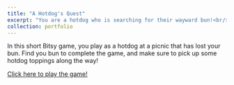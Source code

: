 ```yaml
---
title: "A Hotdog's Quest"
excerpt: "You are a hotdog who is searching for their wayward bun!<br/><img src='/images/hotdog.png'>"
collection: portfolio
---
```


In this short Bitsy game, you play as a hotdog at a picnic that has lost your bun. Find you bun to complete the game, and make sure to pick up some hotdog toppings along the way! 

[Click here to play the game!](https://mautumn.itch.io/a-hotdogs-quest)
